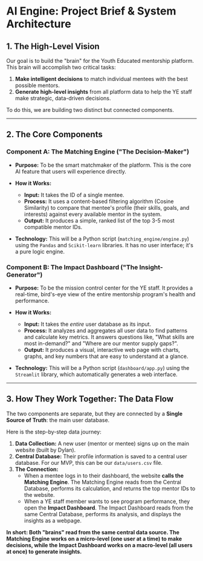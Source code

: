 # AI Engine: Project Brief & System Architecture

## 1. The High-Level Vision

Our goal is to build the "brain" for the Youth Educated mentorship platform. This brain will accomplish two critical tasks:
1.  **Make intelligent decisions** to match individual mentees with the best possible mentors.
2.  **Generate high-level insights** from all platform data to help the YE staff make strategic, data-driven decisions.

To do this, we are building two distinct but connected components.

---

## 2. The Core Components

### Component A: The Matching Engine ("The Decision-Maker")

*   **Purpose:** To be the smart matchmaker of the platform. This is the core AI feature that users will experience directly.

*   **How it Works:**
    *   **Input:** It takes the ID of a single mentee.
    *   **Process:** It uses a content-based filtering algorithm (Cosine Similarity) to compare that mentee's profile (their skills, goals, and interests) against every available mentor in the system.
    *   **Output:** It produces a simple, ranked list of the top 3-5 most compatible mentor IDs.

*   **Technology:** This will be a Python script (`matching_engine/engine.py`) using the `Pandas` and `Scikit-learn` libraries. It has no user interface; it's a pure logic engine.

### Component B: The Impact Dashboard ("The Insight-Generator")

*   **Purpose:** To be the mission control center for the YE staff. It provides a real-time, bird's-eye view of the entire mentorship program's health and performance.

*   **How it Works:**
    *   **Input:** It takes the *entire* user database as its input.
    *   **Process:** It analyzes and aggregates all user data to find patterns and calculate key metrics. It answers questions like, "What skills are most in-demand?" and "Where are our mentor supply gaps?".
    *   **Output:** It produces a visual, interactive web page with charts, graphs, and key numbers that are easy to understand at a glance.

*   **Technology:** This will be a Python script (`dashboard/app.py`) using the `Streamlit` library, which automatically generates a web interface.

---

## 3. How They Work Together: The Data Flow

The two components are separate, but they are connected by a **Single Source of Truth**: the main user database.

Here is the step-by-step data journey:

1.  **Data Collection:** A new user (mentor or mentee) signs up on the main website (built by Dylan).
2.  **Central Database:** Their profile information is saved to a central user database. For our MVP, this can be our `data/users.csv` file.
3.  **The Connection:**
    *   When a mentee logs in to their dashboard, the website **calls the Matching Engine**. The Matching Engine reads from the Central Database, performs its calculation, and returns the top mentor IDs to the website.
    *   When a YE staff member wants to see program performance, they open the **Impact Dashboard**. The Impact Dashboard reads from the same Central Database, performs its analysis, and displays the insights as a webpage.

**In short: Both "brains" read from the same central data source. The Matching Engine works on a micro-level (one user at a time) to make decisions, while the Impact Dashboard works on a macro-level (all users at once) to generate insights.**
